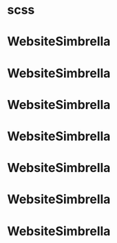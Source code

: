 # scss
# WebsiteSimbrella
# WebsiteSimbrella
# WebsiteSimbrella
# WebsiteSimbrella
# WebsiteSimbrella
# WebsiteSimbrella
# WebsiteSimbrella
